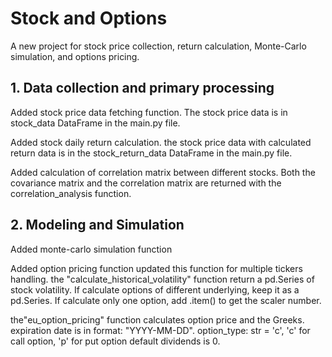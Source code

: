 # Stock and Options

A new project for stock price collection, return calculation,
Monte-Carlo simulation, and options pricing.

## 1. Data collection and primary processing

Added stock price data fetching function. 
The stock price data is in stock_data DataFrame in the main.py file.

Added stock daily return calculation.
the stock price data with calculated return data is in the stock_return_data DataFrame in the main.py file.


Added calculation of correlation matrix between different stocks.
Both the covariance matrix and the correlation matrix are returned with the correlation_analysis function.


## 2. Modeling and Simulation

Added monte-carlo simulation function

Added option pricing function
updated this function for multiple tickers handling.
the "calculate_historical_volatility" function return a pd.Series of stock volatility.
If calculate options of different underlying, keep it as a pd.Series.
If calculate only one option, add .item() to get the scaler number.

the"eu_option_pricing" function calculates option price and the Greeks.
expiration date is in format: "YYYY-MM-DD".
option_type: str = 'c', 'c' for call option, 'p' for put option
default dividends is 0.
        